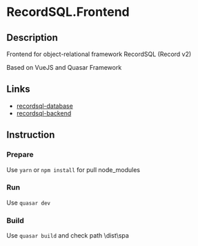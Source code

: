 RecordSQL.Frontend
==============

Description
----------

Frontend for object-relational framework RecordSQL (Record v2)

Based on VueJS and Quasar Framework

Links
----------
* [recordsql-database](https://github.com/vrafael/recordsql-database)
* [recordsql-backend](https://github.com/vrafael/recordsql-backend)

Instruction
----------
### Prepare
Use ```yarn``` or ```npm install``` for pull node_modules

### Run
Use ```quasar dev```

### Build
Use ```quasar build```
and check path \dist\spa
